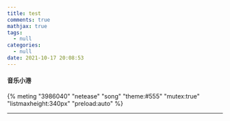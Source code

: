 ```yaml
---
title: test
comments: true
mathjax: true
tags:
  - null
categories:
  - null
date: 2021-10-17 20:08:53
---
```

#### 音乐小港
{% meting "3986040" "netease" "song" "theme:#555" "mutex:true" "listmaxheight:340px" "preload:auto" %}

---